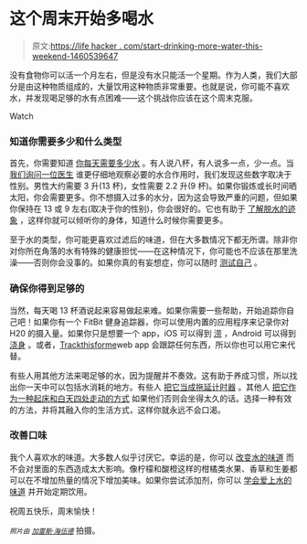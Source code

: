 # 这个周末开始多喝水

> 原文:[https://life hacker . com/start-drinking-more-water-this-weekend-1460539647](https://lifehacker.com/start-drinking-more-water-this-weekend-1460539647)

没有食物你可以活一个月左右，但是没有水只能活一个星期。作为人类，我们大部分是由这种物质组成的，大量饮用这种物质非常重要。也就是说，你可能不喜欢水，并发现喝足够的水有点困难——这个挑战你应该在这个周末克服。

Watch

### 知道你需要多少和什么类型

首先，你需要知道 [你每天需要多少水](https://lifehacker.com/how-much-water-do-i-actually-need-to-drink-every-day-5986895) 。有人说八杯，有人说多一点，少一点。当 [我们询问一位医生](https://lifehacker.com/how-much-water-do-i-actually-need-to-drink-every-day-5986895) 谁更仔细地观察必要的水合作用时，我们发现这些数字取决于性别。男性大约需要 3 升(13 杯)，女性需要 2.2 升(9 杯)。如果你锻炼或长时间晒太阳，你会需要更多。你不想摄入过多的水分，因为这会导致严重的问题，但如果你保持在 13 或 9 左右(取决于你的性别)，你会很好的。它也有助于 [了解脱水的迹象](https://lifehacker.com/know-the-effects-of-dehydration-to-stop-them-before-the-5922874) ，这样你就可以倾听你的身体，知道什么时候你需要更多。

至于水的类型，你可能更喜欢过滤后的味道，但在大多数情况下都无所谓。除非你对你所在角落的水有特殊的健康担忧——在这种情况下，你可能也不应该在那里洗澡——否则你会没事的。如果你真的有妄想症，你可以随时 [测试自己](http://lifehacker.com/afraid-of-contamination-how-to-test-the-water-in-your-5927732) 。

### 确保你得到足够的

当然，每天喝 13 杯酒说起来容易做起来难。如果你需要一些帮助，开始追踪你自己吧！如果你有一个 FitBit 健身追踪器，你可以使用内置的应用程序来记录你对 H20 的摄入量。如果你只是想要一个 app，iOS 可以得到 [涝](https://lifehacker.com/waterlogged-reminds-you-to-drink-more-water-helps-you-5818532) ，Android 可以得到 [浇身](https://play.google.com/store/apps/details?id=com.northpark.drinkwater&hl=en) 。或者，[Trackthisforme](http://lifehacker.com/trackthisforme-tracks-anything-you-want-1441831546)web app 会跟踪任何东西，所以你也可以用它来代替。

有些人用其他方法来喝足够的水，因为提醒并不奏效。这有助于养成习惯，所以找出你一天中可以包括水消耗的地方。有些人 [把它当成拖延计时器](https://lifehacker.com/time-your-procrastination-breaks-with-a-big-glass-of-wa-5934534) 。其他人 [把它作为一种起床和白天四处走动的方式](http://lifehacker.com/how-do-you-avoid-sitting-down-all-day-5793338) 如果他们否则会坐得太久的话。选择一种有效的方法，并将其融入你的生活方式，这样你就永远不会口渴。

### 改善口味

我个人喜欢水的味道。大多数人似乎讨厌它。幸运的是，你可以 [改变水的味道](https://lifehacker.com/add-flavor-to-your-water-with-natural-add-ins-376032) 而不会对里面的东西造成太大影响。像柠檬和酸橙这样的柑橘类水果、香草和生姜都可以在不增加热量的情况下增加美味。如果你尝试添加剂，你可以 [学会爱上水的味道](http://lifehacker.com/learn-to-love-the-taste-of-water-5826784) 并开始定期饮用。

祝周五快乐，周末愉快！

*<small>照片由</small>* [*<small>加雷斯·海伍德</small>*](http://www.flickr.com/photos/gazhaywood/7101897147/) 拍摄。